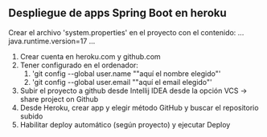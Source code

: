 
## Despliegue de apps Spring Boot en heroku 
Crear el archivo 'system.properties' en el proyecto con el contenido:
...
java.runtime.version=17
...

1. Crear cuenta en heroku.com y github.com
2. Tener configurado en el ordenador:
   1. 'git config --global user.name ""aquí el nombre elegido"'
   2. 'git config --global user.email ""aquí el email elegido"'
3. Subir el proyecto a github desde Intellij IDEA desde la opción VCS -> share project on Github
4. Desde Heroku, crear app y elegir método GitHub y buscar el repositorio subido
5. Habilitar deploy automático (según proyecto) y ejecutar Deploy